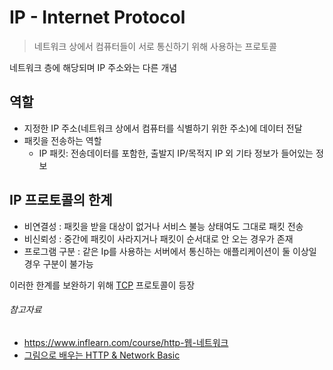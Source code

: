 # IP - Internet Protocol

> 네트워크 상에서 컴퓨터들이 서로 통신하기 위해 사용하는 프로토콜

네트워크 층에 해당되며 IP 주소와는 다른 개념

## 역할

- 지정한 IP 주소(네트워크 상에서 컴퓨터를 식별하기 위한 주소)에 데이터 전달
- 패킷을 전송하는 역할
    - IP 패킷: 전송데이터를 포함한, 출발지 IP/목적지 IP 외 기타 정보가 들어있는 정보

## IP 프로토콜의 한계

- 비연결성 : 패킷을 받을 대상이 없거나 서비스 불능 상태여도 그대로 패킷 전송
- 비신뢰성 : 중간에 패킷이 사라지거나 패킷이 순서대로 안 오는 경우가 존재
- 프로그램 구분 : 같은 Ip를 사용하는 서버에서 통신하는 애플리케이션이 둘 이상일 경우 구분이 불가능

이러한 한계를 보완하기 위해 [TCP](./tcp.md) 프로토콜이 등장

###### 참고자료

- https://www.inflearn.com/course/http-웹-네트워크
- [그림으로 배우는 HTTP & Network Basic](https://www.aladin.co.kr/shop/wproduct.aspx?ItemId=51908132)